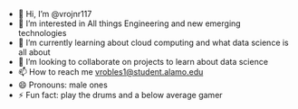 - 👋 Hi, I’m @vrojnr117
- 👀 I’m interested in All things Engineering and new emerging technologies
- 🌱 I’m currently learning about cloud computing and what data science is all about
- 💞️ I’m looking to collaborate on projects to learn about data science
- 📫 How to reach me vrobles1@student.alamo.edu
- 😄 Pronouns: male ones
- ⚡ Fun fact: play the drums and a below average gamer

<!---
vrojnr117/vrojnr117 is a ✨ special ✨ repository because its `README.md` (this file) appears on your GitHub profile.
You can click the Preview link to take a look at your changes.
--->
